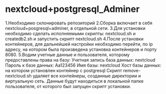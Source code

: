 # nextcloud+postgresql_Adminer

1.Необходимо склонировать репозиторий
2.Сборка включает в себя nextcloud+posgresql+adminer, в отдельной сети.
3.Для установки необходимо сделать исполняемыми скрипты: nextcloud.sh и createdb2.sh и запустить скрипт nextcloud.sh
4.После установки контейнеров, для дальнейшей настройки необходимо перейти, по ip адресу, на котором была произведена установка контейнеров и порту 8080.
5.Водим учетные данные и пользователя, которому предоставлены права на базу:
Учетная запись база данных: nextcloud
Пароль к базе данных: Aa123456
Имя базы: nextcloud
Хост базы данных: на котором установлен контейнер с postgresql
Скрипт remove-nextcloud.sh удаляет все контейнеры, созданные директории и виртуальную сеть.
Данные будут находиться в локальной папке пользователя, от которого был запущен скрипт установки.

